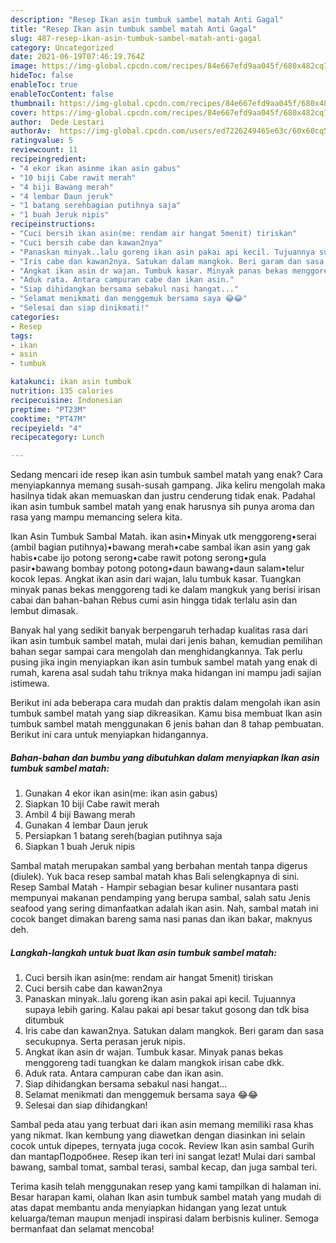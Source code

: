```yaml
---
description: "Resep Ikan asin tumbuk sambel matah Anti Gagal"
title: "Resep Ikan asin tumbuk sambel matah Anti Gagal"
slug: 487-resep-ikan-asin-tumbuk-sambel-matah-anti-gagal
category: Uncategorized
date: 2021-06-19T07:46:19.764Z
image: https://img-global.cpcdn.com/recipes/84e667efd9aa045f/680x482cq70/ikan-asin-tumbuk-sambel-matah-foto-resep-utama.jpg
hideToc: false
enableToc: true
enableTocContent: false
thumbnail: https://img-global.cpcdn.com/recipes/84e667efd9aa045f/680x482cq70/ikan-asin-tumbuk-sambel-matah-foto-resep-utama.jpg
cover: https://img-global.cpcdn.com/recipes/84e667efd9aa045f/680x482cq70/ikan-asin-tumbuk-sambel-matah-foto-resep-utama.jpg
author:  Dede Lestari
authorAv:  https://img-global.cpcdn.com/users/ed7226249465e63c/60x60cq50/avatar.jpg
ratingvalue: 5
reviewcount: 11
recipeingredient:
- "4 ekor ikan asinme ikan asin gabus"
- "10 biji Cabe rawit merah"
- "4 biji Bawang merah"
- "4 lembar Daun jeruk"
- "1 batang serehbagian putihnya saja"
- "1 buah Jeruk nipis"
recipeinstructions:
- "Cuci bersih ikan asin(me: rendam air hangat 5menit) tiriskan"
- "Cuci bersih cabe dan kawan2nya"
- "Panaskan minyak..lalu goreng ikan asin pakai api kecil. Tujuannya supaya lebih garing. Kalau pakai api besar takut gosong dan tdk bisa ditumbuk"
- "Iris cabe dan kawan2nya. Satukan dalam mangkok. Beri garam dan sasa secukupnya. Serta perasan jeruk nipis."
- "Angkat ikan asin dr wajan. Tumbuk kasar. Minyak panas bekas menggoreng tadi tuangkan ke dalam mangkok irisan cabe dkk."
- "Aduk rata. Antara campuran cabe dan ikan asin."
- "Siap dihidangkan bersama sebakul nasi hangat..."
- "Selamat menikmati dan menggemuk bersama saya 😂😂"
- "Selesai dan siap dinikmati!"
categories:
- Resep
tags:
- ikan
- asin
- tumbuk

katakunci: ikan asin tumbuk 
nutrition: 135 calories
recipecuisine: Indonesian
preptime: "PT23M"
cooktime: "PT47M"
recipeyield: "4"
recipecategory: Lunch

---
```



Sedang mencari ide resep ikan asin tumbuk sambel matah yang enak? Cara menyiapkannya memang susah-susah gampang. Jika keliru mengolah maka hasilnya tidak akan memuaskan dan justru cenderung tidak enak. Padahal ikan asin tumbuk sambel matah yang enak harusnya sih punya aroma dan rasa yang mampu memancing selera kita.


Ikan Asin Tumbuk Sambal Matah. ikan asin•Minyak utk menggoreng•serai (ambil bagian putihnya)•bawang merah•cabe sambal ikan asin yang gak habis•cabe ijo potong serong•cabe rawit potong serong•gula pasir•bawang bombay potong potong•daun bawang•daun salam•telur kocok lepas. Angkat ikan asin dari wajan, lalu tumbuk kasar. Tuangkan minyak panas bekas menggoreng tadi ke dalam mangkuk yang berisi irisan cabai dan bahan-bahan Rebus cumi asin hingga tidak terlalu asin dan lembut dimasak.

Banyak hal yang sedikit banyak berpengaruh terhadap kualitas rasa dari ikan asin tumbuk sambel matah, mulai dari jenis bahan, kemudian pemilihan bahan segar sampai cara mengolah dan menghidangkannya. Tak perlu pusing jika ingin menyiapkan ikan asin tumbuk sambel matah yang enak di rumah, karena asal sudah tahu triknya maka hidangan ini mampu jadi sajian istimewa.


Berikut ini ada beberapa cara mudah dan praktis dalam mengolah ikan asin tumbuk sambel matah yang siap dikreasikan. Kamu bisa membuat Ikan asin tumbuk sambel matah menggunakan 6 jenis bahan dan 8 tahap pembuatan. Berikut ini cara untuk menyiapkan hidangannya.

<!--inarticleads1-->

##### Bahan-bahan dan bumbu yang dibutuhkan dalam menyiapkan Ikan asin tumbuk sambel matah:

1. Gunakan 4 ekor ikan asin(me: ikan asin gabus)
1. Siapkan 10 biji Cabe rawit merah
1. Ambil 4 biji Bawang merah
1. Gunakan 4 lembar Daun jeruk
1. Persiapkan 1 batang sereh(bagian putihnya saja
1. Siapkan 1 buah Jeruk nipis


Sambal matah merupakan sambal yang berbahan mentah tanpa digerus (diulek). Yuk baca resep sambal matah khas Bali selengkapnya di sini. Resep Sambal Matah - Hampir sebagian besar kuliner nusantara pasti mempunyai makanan pendamping yang berupa sambal, salah satu Jenis seafood yang sering dimanfaatkan adalah ikan asin. Nah, sambal matah ini cocok banget dimakan bareng sama nasi panas dan ikan bakar, maknyus deh. 

<!--inarticleads2-->

##### Langkah-langkah untuk buat Ikan asin tumbuk sambel matah:

1. Cuci bersih ikan asin(me: rendam air hangat 5menit) tiriskan
1. Cuci bersih cabe dan kawan2nya
1. Panaskan minyak..lalu goreng ikan asin pakai api kecil. Tujuannya supaya lebih garing. Kalau pakai api besar takut gosong dan tdk bisa ditumbuk
1. Iris cabe dan kawan2nya. Satukan dalam mangkok. Beri garam dan sasa secukupnya. Serta perasan jeruk nipis.
1. Angkat ikan asin dr wajan. Tumbuk kasar. Minyak panas bekas menggoreng tadi tuangkan ke dalam mangkok irisan cabe dkk.
1. Aduk rata. Antara campuran cabe dan ikan asin.
1. Siap dihidangkan bersama sebakul nasi hangat...
1. Selamat menikmati dan menggemuk bersama saya 😂😂
1. Selesai dan siap dihidangkan!

Sambal peda atau yang terbuat dari ikan asin memang memiliki rasa khas yang nikmat. Ikan kembung yang diawetkan dengan diasinkan ini selain cocok untuk dipepes, ternyata juga cocok. Review Ikan asin sambal Gurih dan mantapПодробнее. Resep ikan teri ini sangat lezat! Mulai dari sambal bawang, sambal tomat, sambal terasi, sambal kecap, dan juga sambal teri. 

Terima kasih telah menggunakan resep yang kami tampilkan di halaman ini. Besar harapan kami, olahan Ikan asin tumbuk sambel matah yang mudah di atas dapat membantu anda menyiapkan hidangan yang lezat untuk keluarga/teman maupun menjadi inspirasi dalam berbisnis kuliner. Semoga bermanfaat dan selamat mencoba!
